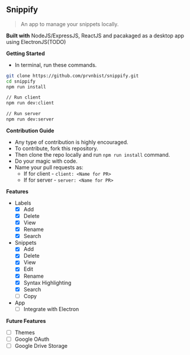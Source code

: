 ## Snippify

> An app to manage your snippets locally.

**Built with**
NodeJS/ExpressJS, ReactJS and pacakaged as a desktop app using ElectronJS(TODO)

**Getting Started**
- In terminal, run these commands.
```bash
git clone https://github.com/prvnbist/snippify.git
cd snippify
npm run install

// Run client
npm run dev:client

// Run server
npm run dev:server
```

**Contribution Guide**
- Any type of contribution is highly encouraged.
- To contribute, fork this repository.
- Then clone the repo locally and run `npm run install` command.
- Do your magic with code.
- Name your pull requests as:
  - If for client - `client: <Name for PR>`
  - If for server - `server: <Name for PR>`

**Features**
- Labels
  - [x]  Add
  - [x]  Delete
  - [x]  View
  - [x]  Rename
  - [x]  Search
- Snippets
  - [x]  Add
  - [x]  Delete
  - [x]  View
  - [x]  Edit
  - [x]  Rename
  - [x]  Syntax Highlighting
  - [x]  Search
  - [ ]  Copy
- App
  - [ ] Integrate with Electron
  
**Future Features**
- [ ] Themes
- [ ] Google OAuth
- [ ] Google Drive Storage